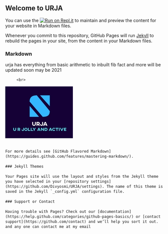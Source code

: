 ## Welcome to URJA

You can use the [![Run on Repl.it](https://repl.it/badge/github/Divyosmi/URJA)](https://repl.it/github/Divyosmi/URJA) to maintain and preview the content for your website in Markdown files.

Whenever you commit to this repository, GitHub Pages will run [Jekyll](https://jekyllrb.com/) to rebuild the pages in your site, from the content in your Markdown files.

### Markdown

urja has everything from basic arithmetic to inbuilt fib fact and more will be updated soon may be 2021




         <br>
 ![image](images/Screenshot_2020-07-27-10-30-55-696.jpeg)
```

For more details see [GitHub Flavored Markdown](https://guides.github.com/features/mastering-markdown/).

### Jekyll Themes

Your Pages site will use the layout and styles from the Jekyll theme you have selected in your [repository settings](https://github.com/Divyosmi/URJA/settings). The name of this theme is saved in the Jekyll `_config.yml` configuration file.

### Support or Contact

Having trouble with Pages? Check out our [documentation](https://help.github.com/categories/github-pages-basics/) or [contact support](https://github.com/contact) and we’ll help you sort it out.
and any one can contact me at my email

